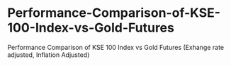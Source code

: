 # Performance-Comparison-of-KSE-100-Index-vs-Gold-Futures
Performance Comparison of KSE 100 Index vs Gold Futures (Exhange rate adjusted, Inflation Adjusted)
